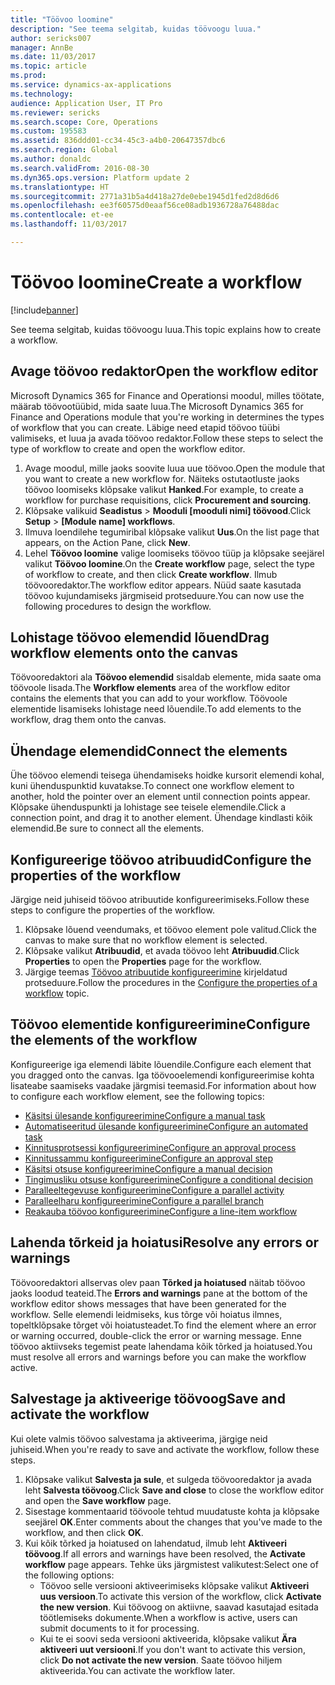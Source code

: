 ```yaml
---
title: "Töövoo loomine"
description: "See teema selgitab, kuidas töövoogu luua."
author: sericks007
manager: AnnBe
ms.date: 11/03/2017
ms.topic: article
ms.prod: 
ms.service: dynamics-ax-applications
ms.technology: 
audience: Application User, IT Pro
ms.reviewer: sericks
ms.search.scope: Core, Operations
ms.custom: 195583
ms.assetid: 836ddd01-cc34-45c3-a4b0-20647357dbc6
ms.search.region: Global
ms.author: donaldc
ms.search.validFrom: 2016-08-30
ms.dyn365.ops.version: Platform update 2
ms.translationtype: HT
ms.sourcegitcommit: 2771a31b5a4d418a27de0ebe1945d1fed2d8d6d6
ms.openlocfilehash: ee3f60575d0eaaf56ce08adb1936728a76488dac
ms.contentlocale: et-ee
ms.lasthandoff: 11/03/2017

---
```


# <a name="create-a-workflow"></a><span data-ttu-id="6c007-103">Töövoo loomine</span><span class="sxs-lookup"><span data-stu-id="6c007-103">Create a workflow</span></span>

[!include[banner](../includes/banner.md)]


<span data-ttu-id="6c007-104">See teema selgitab, kuidas töövoogu luua.</span><span class="sxs-lookup"><span data-stu-id="6c007-104">This topic explains how to create a workflow.</span></span>

<a name="open-the-workflow-editor"></a><span data-ttu-id="6c007-105">Avage töövoo redaktor</span><span class="sxs-lookup"><span data-stu-id="6c007-105">Open the workflow editor</span></span>
------------------------

<span data-ttu-id="6c007-106">Microsoft Dynamics 365 for Finance and Operationsi moodul, milles töötate, määrab töövootüübid, mida saate luua.</span><span class="sxs-lookup"><span data-stu-id="6c007-106">The Microsoft Dynamics 365 for Finance and Operations module that you're working in determines the types of workflow that you can create.</span></span> <span data-ttu-id="6c007-107">Läbige need etapid töövoo tüübi valimiseks, et luua ja avada töövoo redaktor.</span><span class="sxs-lookup"><span data-stu-id="6c007-107">Follow these steps to select the type of workflow to create and open the workflow editor.</span></span>

1.  <span data-ttu-id="6c007-108">Avage moodul, mille jaoks soovite luua uue töövoo.</span><span class="sxs-lookup"><span data-stu-id="6c007-108">Open the module that you want to create a new workflow for.</span></span> <span data-ttu-id="6c007-109">Näiteks ostutaotluste jaoks töövoo loomiseks klõpsake valikut **Hanked**.</span><span class="sxs-lookup"><span data-stu-id="6c007-109">For example, to create a workflow for purchase requisitions, click **Procurement and sourcing**.</span></span>
2.  <span data-ttu-id="6c007-110">Klõpsake valikuid **Seadistus** &gt; **Mooduli \[mooduli nimi\] töövood**.</span><span class="sxs-lookup"><span data-stu-id="6c007-110">Click **Setup** &gt; **\[Module name\] workflows**.</span></span>
3.  <span data-ttu-id="6c007-111">Ilmuva loendilehe tegumiribal klõpsake valikut **Uus**.</span><span class="sxs-lookup"><span data-stu-id="6c007-111">On the list page that appears, on the Action Pane, click **New**.</span></span>
4.  <span data-ttu-id="6c007-112">Lehel **Töövoo loomine** valige loomiseks töövoo tüüp ja klõpsake seejärel valikut **Töövoo loomine**.</span><span class="sxs-lookup"><span data-stu-id="6c007-112">On the **Create workflow** page, select the type of workflow to create, and then click **Create workflow**.</span></span> <span data-ttu-id="6c007-113">Ilmub töövooredaktor.</span><span class="sxs-lookup"><span data-stu-id="6c007-113">The workflow editor appears.</span></span> <span data-ttu-id="6c007-114">Nüüd saate kasutada töövoo kujundamiseks järgmiseid protseduure.</span><span class="sxs-lookup"><span data-stu-id="6c007-114">You can now use the following procedures to design the workflow.</span></span>

## <a name="drag-workflow-elements-onto-the-canvas"></a><span data-ttu-id="6c007-115">Lohistage töövoo elemendid lõuend</span><span class="sxs-lookup"><span data-stu-id="6c007-115">Drag workflow elements onto the canvas</span></span>
<span data-ttu-id="6c007-116">Töövooredaktori ala **Töövoo elemendid** sisaldab elemente, mida saate oma töövoole lisada.</span><span class="sxs-lookup"><span data-stu-id="6c007-116">The **Workflow elements** area of the workflow editor contains the elements that you can add to your workflow.</span></span> <span data-ttu-id="6c007-117">Töövoole elementide lisamiseks lohistage need lõuendile.</span><span class="sxs-lookup"><span data-stu-id="6c007-117">To add elements to the workflow, drag them onto the canvas.</span></span>

## <a name="connect-the-elements"></a><span data-ttu-id="6c007-118">Ühendage elemendid</span><span class="sxs-lookup"><span data-stu-id="6c007-118">Connect the elements</span></span>
<span data-ttu-id="6c007-119">Ühe töövoo elemendi teisega ühendamiseks hoidke kursorit elemendi kohal, kuni ühenduspunktid kuvatakse.</span><span class="sxs-lookup"><span data-stu-id="6c007-119">To connect one workflow element to another, hold the pointer over an element until connection points appear.</span></span> <span data-ttu-id="6c007-120">Klõpsake ühenduspunkti ja lohistage see teisele elemendile.</span><span class="sxs-lookup"><span data-stu-id="6c007-120">Click a connection point, and drag it to another element.</span></span> <span data-ttu-id="6c007-121">Ühendage kindlasti kõik elemendid.</span><span class="sxs-lookup"><span data-stu-id="6c007-121">Be sure to connect all the elements.</span></span>

## <a name="configure-the-properties-of-the-workflow"></a><span data-ttu-id="6c007-122">Konfigureerige töövoo atribuudid</span><span class="sxs-lookup"><span data-stu-id="6c007-122">Configure the properties of the workflow</span></span>
<span data-ttu-id="6c007-123">Järgige neid juhiseid töövoo atribuutide konfigureerimiseks.</span><span class="sxs-lookup"><span data-stu-id="6c007-123">Follow these steps to configure the properties of the workflow.</span></span>

1.  <span data-ttu-id="6c007-124">Klõpsake lõuend veendumaks, et töövoo element pole valitud.</span><span class="sxs-lookup"><span data-stu-id="6c007-124">Click the canvas to make sure that no workflow element is selected.</span></span>
2.  <span data-ttu-id="6c007-125">Klõpsake valikut **Atribuudid**, et avada töövoo leht **Atribuudid**.</span><span class="sxs-lookup"><span data-stu-id="6c007-125">Click **Properties** to open the **Properties** page for the workflow.</span></span>
3.  <span data-ttu-id="6c007-126">Järgige teemas [Töövoo atribuutide konfigureerimine](configure-workflow-properties.md) kirjeldatud protseduure.</span><span class="sxs-lookup"><span data-stu-id="6c007-126">Follow the procedures in the [Configure the properties of a workflow](configure-workflow-properties.md) topic.</span></span>

## <a name="configure-the-elements-of-the-workflow"></a><span data-ttu-id="6c007-127">Töövoo elementide konfigureerimine</span><span class="sxs-lookup"><span data-stu-id="6c007-127">Configure the elements of the workflow</span></span>
<span data-ttu-id="6c007-128">Konfigureerige iga elemendi läbite lõuendile.</span><span class="sxs-lookup"><span data-stu-id="6c007-128">Configure each element that you dragged onto the canvas.</span></span> <span data-ttu-id="6c007-129">Iga töövooelemendi konfigureerimise kohta lisateabe saamiseks vaadake järgmisi teemasid.</span><span class="sxs-lookup"><span data-stu-id="6c007-129">For information about how to configure each workflow element, see the following topics:</span></span>

-   [<span data-ttu-id="6c007-130">Käsitsi ülesande konfigureerimine</span><span class="sxs-lookup"><span data-stu-id="6c007-130">Configure a manual task</span></span>](configure-manual-task-workflow.md)
-   [<span data-ttu-id="6c007-131">Automatiseeritud ülesande konfigureerimine</span><span class="sxs-lookup"><span data-stu-id="6c007-131">Configure an automated task</span></span>](configure-automated-task-workflow.md)
-   [<span data-ttu-id="6c007-132">Kinnitusprotsessi konfigureerimine</span><span class="sxs-lookup"><span data-stu-id="6c007-132">Configure an approval process</span></span>](configure-approval-process-workflow.md)
-   [<span data-ttu-id="6c007-133">Kinnitussammu konfigureerimine</span><span class="sxs-lookup"><span data-stu-id="6c007-133">Configure an approval step</span></span>](configure-approval-step-workflow.md)
-   [<span data-ttu-id="6c007-134">Käsitsi otsuse konfigureerimine</span><span class="sxs-lookup"><span data-stu-id="6c007-134">Configure a manual decision</span></span>](configure-manual-decision-workflow.md)
-   [<span data-ttu-id="6c007-135">Tingimusliku otsuse konfigureerimine</span><span class="sxs-lookup"><span data-stu-id="6c007-135">Configure a conditional decision</span></span>](configure-conditional-decision-workflow.md)
-   [<span data-ttu-id="6c007-136">Paralleeltegevuse konfigureerimine</span><span class="sxs-lookup"><span data-stu-id="6c007-136">Configure a parallel activity</span></span>](configure-parallel-activity-workflow.md)
-   [<span data-ttu-id="6c007-137">Paralleelharu konfigureerimine</span><span class="sxs-lookup"><span data-stu-id="6c007-137">Configure a parallel branch</span></span>](configure-parallel-branch-workflow.md)
-   [<span data-ttu-id="6c007-138">Reakauba töövoo konfigureerimine</span><span class="sxs-lookup"><span data-stu-id="6c007-138">Configure a line-item workflow</span></span>](configure-line-item-workflow.md)

## <a name="resolve-any-errors-or-warnings"></a><span data-ttu-id="6c007-139">Lahenda tõrkeid ja hoiatusi</span><span class="sxs-lookup"><span data-stu-id="6c007-139">Resolve any errors or warnings</span></span>
<span data-ttu-id="6c007-140">Töövooredaktori allservas olev paan **Tõrked ja hoiatused** näitab töövoo jaoks loodud teateid.</span><span class="sxs-lookup"><span data-stu-id="6c007-140">The **Errors and warnings** pane at the bottom of the workflow editor shows messages that have been generated for the workflow.</span></span> <span data-ttu-id="6c007-141">Selle elemendi leidmiseks, kus tõrge või hoiatus ilmnes, topeltklõpsake tõrget või hoiatusteadet.</span><span class="sxs-lookup"><span data-stu-id="6c007-141">To find the element where an error or warning occurred, double-click the error or warning message.</span></span> <span data-ttu-id="6c007-142">Enne töövoo aktiivseks tegemist peate lahendama kõik tõrked ja hoiatused.</span><span class="sxs-lookup"><span data-stu-id="6c007-142">You must resolve all errors and warnings before you can make the workflow active.</span></span>

## <a name="save-and-activate-the-workflow"></a><span data-ttu-id="6c007-143">Salvestage ja aktiveerige töövoog</span><span class="sxs-lookup"><span data-stu-id="6c007-143">Save and activate the workflow</span></span>
<span data-ttu-id="6c007-144">Kui olete valmis töövoo salvestama ja aktiveerima, järgige neid juhiseid.</span><span class="sxs-lookup"><span data-stu-id="6c007-144">When you're ready to save and activate the workflow, follow these steps.</span></span>

1.  <span data-ttu-id="6c007-145">Klõpsake valikut **Salvesta ja sule**, et sulgeda töövooredaktor ja avada leht **Salvesta töövoog**.</span><span class="sxs-lookup"><span data-stu-id="6c007-145">Click **Save and close** to close the workflow editor and open the **Save workflow** page.</span></span>
2.  <span data-ttu-id="6c007-146">Sisestage kommentaarid töövoole tehtud muudatuste kohta ja klõpsake seejärel **OK**.</span><span class="sxs-lookup"><span data-stu-id="6c007-146">Enter comments about the changes that you've made to the workflow, and then click **OK**.</span></span>
3.  <span data-ttu-id="6c007-147">Kui kõik tõrked ja hoiatused on lahendatud, ilmub leht **Aktiveeri töövoog**.</span><span class="sxs-lookup"><span data-stu-id="6c007-147">If all errors and warnings have been resolved, the **Activate workflow** page appears.</span></span> <span data-ttu-id="6c007-148">Tehke üks järgmistest valikutest:</span><span class="sxs-lookup"><span data-stu-id="6c007-148">Select one of the following options:</span></span>
    -   <span data-ttu-id="6c007-149">Töövoo selle versiooni aktiveerimiseks klõpsake valikut **Aktiveeri uus versioon**.</span><span class="sxs-lookup"><span data-stu-id="6c007-149">To activate this version of the workflow, click **Activate the new version**.</span></span> <span data-ttu-id="6c007-150">Kui töövoog on aktiivne, saavad kasutajad esitada töötlemiseks dokumente.</span><span class="sxs-lookup"><span data-stu-id="6c007-150">When a workflow is active, users can submit documents to it for processing.</span></span>
    -   <span data-ttu-id="6c007-151">Kui te ei soovi seda versiooni aktiveerida, klõpsake valikut **Ära aktiveeri uut versiooni**.</span><span class="sxs-lookup"><span data-stu-id="6c007-151">If you don't want to activate this version, click **Do not activate the new version**.</span></span> <span data-ttu-id="6c007-152">Saate töövoo hiljem aktiveerida.</span><span class="sxs-lookup"><span data-stu-id="6c007-152">You can activate the workflow later.</span></span>






